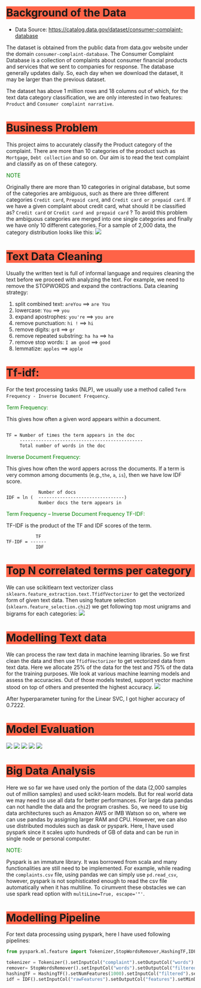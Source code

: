 <h1 style="background-color:tomato;">Background of the Data</h1>

- Data Source: https://catalog.data.gov/dataset/consumer-complaint-database

The dataset is obtained from the public data from data.gov website under the domain `consumer-complaint-database`. The Consumer Complaint Database is a collection of complaints about consumer financial products and services that we sent to companies for response. The database generally updates daily. So, each day when we download the dataset, it may be larger than the previous dataset.

The dataset has above 1 million rows and 18 columns out of which, for the text data category classification, we are only interested in two features: `Product` and `Consumer complaint narrative`.


<h1 style="background-color:tomato;">Business Problem</h1>

This project aims to accurately classify the Product category of the complaint. There are more than 10 categories of the product such as `Mortgage`, `Debt collection` and so on. Our aim is to read the text complaint and classify as on of these category.

<p style="color:green;">NOTE</p>

Originally there are more than 10 categories in original database, but some of the categories are
ambiguous, such as there are three different categories `Credit card`, `Prepaid card`, and `Credit card or prepaid card`. If we have a given complaint about credit card, what should it be classified as? `Credit card` or `Credit card and prepaid card` ? To avoid this problem the ambiguous categories are merged into one single categories and finally we have only 10 different categories.
For a sample of 2,000 data, the category distribution looks like this:
![](images/categories_2k.png)


<h1 style="background-color:tomato;">Text Data Cleaning</h1>

Usually the written text is full of informal language and requires cleaning the text before we proceed with
analyzing the text. For example, we need to remove the STOPWORDS and expand the contractions.
Data cleaning strategy:
1. split combined text: `areYou` ==> `are You`
1. lowercase: `You` ==> `you`
1. expand apostrophes: `you're` ==> `you are`
1. remove punctuation: `hi !` ==> `hi`
1. remove digits: `gr8` ==> `gr`
1. remove repeated substring: `ha ha` ==> `ha`
1. remove stop words: `I am good` ==> `good`
1. lemmatize: `apples` ==> `apple`


<h1 style="background-color:tomato;">Tf-idf:</h1>

For the text processing tasks (NLP), we usually use a method called `Term Frequency - Inverse Document Frequency`.

<p style="color:green;">Term Frequency:</p>

This gives how often a given word appears within a document.

```

TF = Number of times the term appears in the doc
     ----------------------------------------------
	 Total number of words in the doc

```



<p style="color:green;">Inverse Document Frequency:</p>

This gives how often the word appers across the documents.
If a term is very common among documents (e.g.,`the`, `a`, `is`),
then we have low IDF score.

```
            Number of docs
IDF = ln (  --------------------------------)
		    Number docs the term appears in
```

<p style="color:green;">Term Frequency – Inverse Document Frequency TF-IDF:</p>

TF-IDF is the product of the TF and IDF scores of the term.

```
           TF
TF-IDF = ------
           IDF
```

<h1 style="background-color:tomato;">Top N correlated terms per category</h1>

We can use scikitlearn text vectorizer class `sklearn.feature_extraction.text.TfidfVectorizer` to get
the vectorized form of given text data. Then using feature selection (`sklearn.feature_selection.chi2`) we get
following top most unigrams and bigrams for each categories:
![](images/top_correlated_terms.png)


<h1 style="background-color:tomato;">Modelling Text data</h1>

We can process the raw text data in machine learning libraries. So we first clean the data and then use
`TfidfVectorizer` to get vectorized data from text data. Here we allocate 25% of the data for the test and 75% of the data for the training purposes. We look at various machine learning models and assess the accuracies. Out of those models tested, support vector machine stood on top of others and presented the highest accuracy.
![](images/model_comparison.png)

After hyperparameter tuning for the Linear SVC, I got higher accuracy of 0.7222.

<h1 style="background-color:tomato;">Model Evaluation</h1>

![](images/confusion_matrix.png)
![](images/class_prediction_error.png)
![](images/classification_report.png)
![](images/roc_auc.png)
![](images/precision_recall.png)

<h1 style="background-color:tomato;">Big Data Analysis</h1>

Here we so far we have used only the portion of the data (2,000 samples out of million samples) and used
scikit-learn models. But for real world data we may need to use all data for better performances. For large
data pandas can not handle the data and the program crashes. So, we need to use big data architectures such as
Amazon AWS or IMB Watson so on, where we can use pandas by assigning larger RAM and CPU. However, we can also use distributed modules such as dask or pyspark. Here, I have used pyspark since it scales upto hundreds of GB of data and can be run in single node or personal computer.

<p style="color:green;">NOTE:</p>

Pyspark is an immature library. It was borrowed from scala and many functionalities are still need to be implemented. For example, while reading the `complaints.csv` file, using pandas we can simply use `pd.read_csv`, however, pyspark is not sophisticated enough to read the csv file automatically when it has multiline. To cirumvent these obstacles we can use spark read option with `multiLine=True, escape='"'`.


<h1 style="background-color:tomato;">Modelling Pipeline</h1>

For text data processing using pyspark, here I have used following pipelines:
```python
from pyspark.ml.feature import Tokenizer,StopWordsRemover,HashingTF,IDF

tokenizer = Tokenizer().setInputCol("complaint").setOutputCol("words")
remover= StopWordsRemover().setInputCol("words").setOutputCol("filtered").setCaseSensitive(False)
hashingTF = HashingTF().setNumFeatures(1000).setInputCol("filtered").setOutputCol("rawFeatures")
idf = IDF().setInputCol("rawFeatures").setOutputCol("features").setMinDocFreq(0)
```
